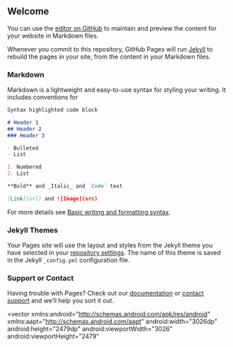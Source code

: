 ## Welcome

You can use the [editor on GitHub](https://github.com/lisaeck/hchbtokens/edit/gh-pages/index.md) to maintain and preview the content for your website in Markdown files.

Whenever you commit to this repository, GitHub Pages will run [Jekyll](https://jekyllrb.com/) to rebuild the pages in your site, from the content in your Markdown files.

### Markdown

Markdown is a lightweight and easy-to-use syntax for styling your writing. It includes conventions for

```markdown
Syntax highlighted code block

# Header 1
## Header 2
### Header 3

- Bulleted
- List

1. Numbered
2. List

**Bold** and _Italic_ and `Code` text

[Link](url) and ![Image](src)
```

For more details see [Basic writing and formatting syntax](https://docs.github.com/en/github/writing-on-github/getting-started-with-writing-and-formatting-on-github/basic-writing-and-formatting-syntax).

### Jekyll Themes

Your Pages site will use the layout and styles from the Jekyll theme you have selected in your [repository settings](https://github.com/lisaeck/hchbtokens/settings/pages). The name of this theme is saved in the Jekyll `_config.yml` configuration file.

### Support or Contact

Having trouble with Pages? Check out our [documentation](https://docs.github.com/categories/github-pages-basics/) or [contact support](https://support.github.com/contact) and we’ll help you sort it out.

<!-- Color Guidance -->
<RelativeLayout
xmlns:android="http://schemas.android.com/apk/res/android"
android:id="@+id/color_guida"
android:layout_width="fill_parent"
android:layout_height="fill_parent"
android:clipToOutline="true"
android:background="@drawable/color_guida"
 />


<!-- drawable/color_guida.xml -->
<vector
xmlns:android="http://schemas.android.com/apk/res/android"
xmlns:aapt="http://schemas.android.com/aapt"
android:width="3026dp"
android:height="2479dp"
android:viewportWidth="3026"
android:viewportHeight="2479"
 >

<group>

<clip-path
android:pathData="M80 0H2946C2990.18 0 3026 35.8172 3026 80V2399C3026 2443.18 2990.18 2479 2946 2479H80C35.8172 2479 0 2443.18 0 2399V80C0 35.8172 35.8172 0 80 0Z"
/>

<path
android:pathData="M0 0V2479H3026V0"
android:fillColor="#FFFFFF"
/>

</group>

</vector>

